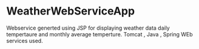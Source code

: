 # WeatherWebServiceApp
Webservice generted using JSP for displaying weather data daily tempertaure and monthly average temperture.
Tomcat , Java , Spring WEb services used.

